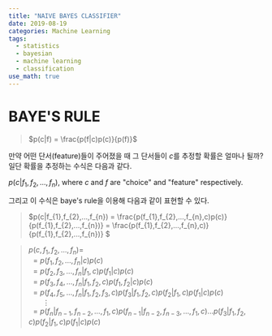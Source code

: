 ```yaml
---
title: "NAIVE BAYES CLASSIFIER"
date: 2019-08-19
categories: Machine Learning
tags:
  - statistics
  - bayesian
  - machine learning
  - classification
use_math: true
---
```


# BAYE'S RULE

> $p(c|f) = \frac{p(f|c)p(c)}{p(f)}$

만약 어떤 단서(feature)들이 주어졌을 때 그 단서들이 $c$를 추정할 확률은 얼마나 될까? 일단 확률을 추정하는 수식은 다음과 같다.

$p(c|f_{1},f_{2},...,f_{n})$, where $c$ and $f$ are "choice" and "feature" respectively.

그리고 이 수식은 baye's rule을 이용해 다음과 같이 표현할 수 있다.

> $p(c|f_{1},f_{2},...,f_{n}) = \frac{p(f_{1},f_{2},...,f_{n},c)p(c)}{p(f_{1},f_{2},...,f_{n})} = \frac{p(f_{1},f_{2},...,f_{n},c)}{p(f_{1},f_{2},...,f_{n})} $


>$p(c,f_{1},f_{2},...,f_{n}) =$<br>
$\ = p(f_{1},f_{2},...,f_{n}|c)p(c)$<br>
$\ = p(f_{2},f_{3},...,f_{n}|f_{1},c)p(f_{1}|c)p(c)$<br>
$\ = p(f_{3},f_{4},...,f_{n}|f_{1},f_{2},c)p(f_{1},f_{2}|c)p(c)$<br>
$\ = p(f_{4},f_{5},...,f_{n}|f_{1},f_{2},f_{3},c)p(f_{3}|f_{1},f_{2},c)p(f_{2}|f_{1},c)p(f_{1}|c)p(c)$<br>
$\ \ \ \ \ \ \ \vdots$<br>
$\ = p(f_{n}|f_{n-1},f_{n-2},...,f_{1},c)p(f_{n-1}|f_{n-2},f_{n-3},...,f_{1},c)...p(f_{3}|f_{1},f_{2},c)p(f_{2}|f_{1},c)p(f_{1}|c)p(c)$<br>

